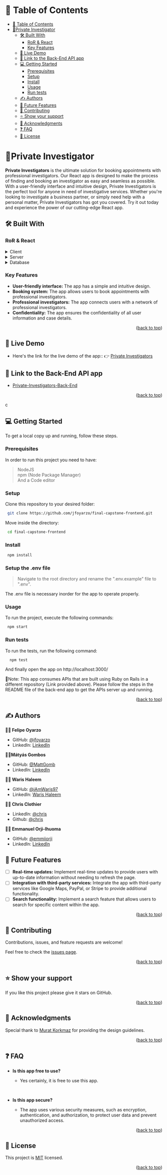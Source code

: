 <a name="readme-top"></a>

<!-- TABLE OF CONTENTS -->

# 📗 Table of Contents

- [📗 Table of Contents](#-table-of-contents)
- [👴Private Investigator ](#private-investigator-)
  - [🛠 Built With ](#-built-with-)
    - [RoR \& React ](#ror--react-)
    - [Key Features ](#key-features-)
  - [🚀 Live Demo ](#-live-demo-)
  - [🔗 Link to the Back-End API app ](#-link-to-the-back-end-api-app-)
  - [💻 Getting Started ](#-getting-started-)
    - [Prerequisites](#prerequisites)
    - [Setup](#setup)
    - [Install](#install)
    - [Usage](#usage)
    - [Run tests](#run-tests)
  - [✍ Authors ](#-authors-)
  - [🔭 Future Features ](#-future-features-)
  - [🤝 Contributing ](#-contributing-)
  - [⭐️ Show your support ](#️-show-your-support-)
  - [🙏 Acknowledgments ](#-acknowledgments-)
  - [❓ FAQ ](#-faq-)
  - [📝 License ](#-license-)

<!-- PROJECT DESCRIPTION -->

# 👴Private Investigator <a name="about-project"></a>

**Private Investigators** is the ultimate solution for booking appointments with professional investigators. Our React app is designed to make the process of finding and booking an investigator as easy and seamless as possible. With a user-friendly interface and intuitive design, Private Investigators is the perfect tool for anyone in need of investigative services. Whether you're looking to investigate a business partner, or simply need help with a personal matter, Private Investigators has got you covered. Try it out today and experience the power of our cutting-edge React app.

## 🛠 Built With <a name="built-with"></a>

### RoR & React <a name="tech-stack"></a>

<details>
  <summary>Client</summary>
  <ul>
    <li><a href="https://react.dev/">ReactJS</a></li>
  </ul>
</details>

<details>
  <summary>Server</summary>
  <ul>
    <li><a href="https://rubyonrails.org/">/Rails/Rack</a></li>
  </ul>
</details>

<details>
<summary>Database</summary>
  <ul>
    <li><a href="https://www.postgresql.org/">PostgreSQL</a></li>
  </ul>
</details>

<!-- Features -->

### Key Features <a name="key-features"></a>

- **User-friendly interface:** The app has a simple and intuitive design.
- **Booking system:** The app allows users to book appointments with professional investigators.
- **Professional investigators:** The app connects users with a network of professional investigators.
- **Confidentiality:** The app ensures the confidentiality of all user information and case details.

<p align="right">(<a href="#readme-top">back to top</a>)</p>

<!-- LIVE DEMO -->

## 🚀 Live Demo <a name="live-demo"></a>

- Here's the link for the live demo of the app:: 👉 [Private Investigators](https://private-investigators.onrender.com)

## 🔗 Link to the Back-End API app <a name="link-to-back"></a>

- [Private-Investigators-Back-End](https://private-investigators-api.onrender.com)

<p align="right">(<a href="#readme-top">back to top</a>)</p>

<!-- GETTING STARTED -->c

## 💻 Getting Started <a name="getting-started"></a>

To get a local copy up and running, follow these steps.

### Prerequisites

In order to run this project you need to have:

> NodeJS </br>
> npm (Node Package Manager) </br>
> And a Code editor

### Setup

Clone this repository to your desired folder:

```sh
 git clone https://github.com/jfoyarzo/final-capstone-frontend.git
```

Move inside the directory:

```sh
 cd final-capstone-frontend
```

### Install

```sh
 npm install
```

### Setup the .env file

>Navigate to the root directory and rename the ".env.example" file to ".env".

The .env file is necessary inorder for the app to operate properly.

### Usage

To run the project, execute the following commands:

```sh
 npm start
```

### Run tests

To run the tests, run the following command:

```
  npm test
```

And finally open the app on http://localhost:3000/

🔔Note: This app consumes APIs that are built using Ruby on Rails in a different repository (Link provided above).
Please follow the steps in the README file of the back-end app to get the APIs server up and running.

<p align="right">(<a href="#readme-top">back to top</a>)</p>

<!-- AUTHORS -->

## ✍ Authors <a name="authors"></a>

**👨‍💻 Felipe Oyarzo**

- GitHub: [@jfoyarzo](https://github.com/jfoyarzo)
- LinkedIn: [LinkedIn](https://www.linkedin.com/in/jorge-felipe-oyarzo-contreras)

**👨‍💻Mátyás Gombos**

- GitHub: [@MattGomb](https://github.com/MattGomb)
- LinkedIn: [LinkedIn](https://www.linkedin.com/in/gombos-matyas/)

**👨‍💻 Waris Haleem**

- GitHub: [@iAmWaris97](https://github.com/iAmWaris97)
- LinkedIn: [Waris Haleem](https://www.linkedin.com/in/waris-haleem/)

**👨‍💻 Chris Clothier**
- LinkedIn: [@chris](https://www.linkedin.com/in/crclothier/)
- Github: [@chris](https://github.com/CRClothier)

**👨‍💻 Emmanuel Orji-Ihuoma**

- GitHub: [@emmiiorji](https://github.com/emmiiorji)
- LinkedIn: [LinkedIn](https://linkedin.com/in/orji-emmanuel)

<!-- FUTURE FEATURES -->

## 🔭 Future Features <a name="future-features"></a>

- [ ] **Real-time updates:** Implement real-time updates  to provide users with up-to-date information without needing to refresh the page.
- [ ] **Integration with third-party services:** Integrate the app with third-party services like Google Maps, PayPal, or Stripe to provide additional functionality.
- [ ] **Search functionality:** Implement a search feature that allows users to search for specific content within the app.

<p align="right">(<a href="#readme-top">back to top</a>)</p>

<!-- CONTRIBUTING -->

## 🤝 Contributing <a name="contributing"></a>

Contributions, issues, and feature requests are welcome!

Feel free to check the [issues page](../../issues/).

<p align="right">(<a href="#readme-top">back to top</a>)</p>

<!-- SUPPORT -->

## ⭐️ Show your support <a name="support"></a>

If you like this project please give it stars on GitHub.

<p align="right">(<a href="#readme-top">back to top</a>)</p>

<!-- ACKNOWLEDGEMENTS -->

## 🙏 Acknowledgments <a name="acknowledgements"></a>

Special thank to [Murat Korkmaz](https://www.behance.net/muratk) for providing the design guidelines.

<p align="right">(<a href="#readme-top">back to top</a>)</p>

<!-- FAQ (optional) -->

## ❓ FAQ <a name="faq"></a>

- **Is this app free to use?**

  - Yes certainly, it is free to use this app.

<br>

- **Is this app secure?**

  - The app uses various security measures, such as encryption, authentication, and authorization, to protect user data and prevent unauthorized access.

<p align="right">(<a href="#readme-top">back to top</a>)</p>

<!-- LICENSE -->

## 📝 License <a name="license"></a>

This project is [MIT](./LICENSE) licensed.

<p align="right">(<a href="#readme-top">back to top</a>)</p>
